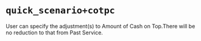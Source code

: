 # `quick_scenario+cotpc`

User can specify the adjustment(s) to Amount of Cash on Top.There will be no reduction to that from Past Service.

 